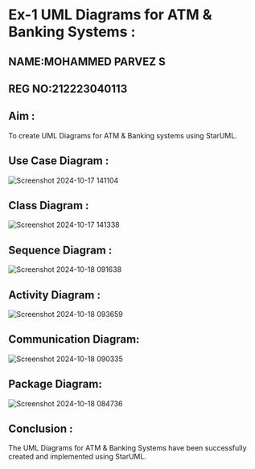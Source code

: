 # Ex-1 UML Diagrams for ATM & Banking Systems :
## NAME:MOHAMMED PARVEZ S
## REG NO:212223040113
## Aim :
To create UML Diagrams for ATM & Banking systems using StarUML.

## Use Case Diagram :

![Screenshot 2024-10-17 141104](https://github.com/user-attachments/assets/7e71ced3-110a-4b02-96e3-8be00cfa44ee)

## Class Diagram :

![Screenshot 2024-10-17 141338](https://github.com/user-attachments/assets/f3f46429-f045-4ff9-9361-fa34d3e7e8fe)

## Sequence Diagram : 

![Screenshot 2024-10-18 091638](https://github.com/user-attachments/assets/8e404d88-16f6-42c4-9cdc-ca03b66347bf)

## Activity Diagram :

![Screenshot 2024-10-18 093659](https://github.com/user-attachments/assets/1b642254-3bbf-4375-8286-e8f5335e461a)

## Communication Diagram:

![Screenshot 2024-10-18 090335](https://github.com/user-attachments/assets/d2193e2a-cc44-4713-bfcf-4c55e1179ff5)

## Package Diagram:

![Screenshot 2024-10-18 084736](https://github.com/user-attachments/assets/9090b89f-6265-40af-9d61-f8e0effc3354)

## Conclusion : 
The UML Diagrams for ATM & Banking Systems have been successfully created and implemented using StarUML.
